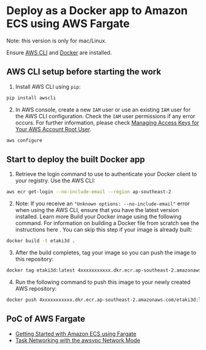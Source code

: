 # Deploy as a Docker app to Amazon ECS using AWS Fargate

Note: this version is only for mac/Linux.

Ensure [AWS CLI](https://aws.amazon.com/cli/) and [Docker](https://www.docker.com/) are installed.

## AWS CLI setup before starting the work

1. Install AWS CLI using `pip`:

```bash
pip install awscli
```

2. In AWS console, create a new `IAM` user or use an existing `IAM` user for the AWS CLI configuration. 
Check the `IAM` user permissions if any error occurs.
For further information, please check [Managing Access Keys for Your AWS Account Root User](https://docs.aws.amazon.com/general/latest/gr/managing-aws-access-keys.html).

```bash
aws configure
```

## Start to deploy the built Docker app

1. Retrieve the login command to use to authenticate your Docker client to your registry.
Use the AWS CLI:

```bash
aws ecr get-login --no-include-email --region ap-southeast-2
```

2. Note: If you receive an `"Unknown options: --no-include-email"` error when using the AWS CLI, ensure that you have the latest version installed. Learn more 
Build your Docker image using the following command. For information on building a Docker file from scratch see the instructions here . You can skip this step if your image is already built:
```bash
docker build -t etaki3d .
```

3. After the build completes, tag your image so you can push the image to this repository:
```bash
docker tag etaki3d:latest 4xxxxxxxxxxx.dkr.ecr.ap-southeast-2.amazonaws.com/etaki3d:latest
```

4. Run the following command to push this image to your newly created AWS repository:
```bash
docker push 4xxxxxxxxxxx.dkr.ecr.ap-southeast-2.amazonaws.com/etaki3d:latest
```

## PoC of AWS Fargate

- [Getting Started with Amazon ECS using Fargate](https://docs.aws.amazon.com/AmazonECS/latest/developerguide/ECS_GetStarted.html)
- [Task Networking with the awsvpc Network Mode](https://docs.aws.amazon.com/AmazonECS/latest/developerguide/task-networking.html)
